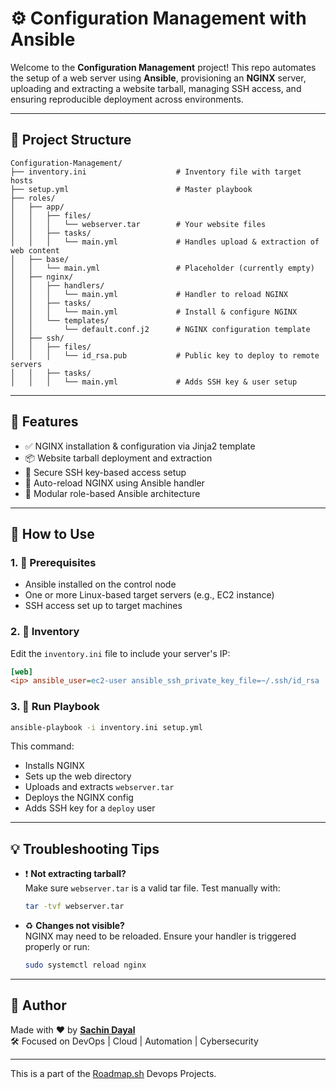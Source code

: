 # ⚙️ Configuration Management with Ansible

Welcome to the **Configuration Management** project! This repo automates the setup of a web server using **Ansible**, provisioning an **NGINX** server, uploading and extracting a website tarball, managing SSH access, and ensuring reproducible deployment across environments.

---

## 📁 Project Structure

```
Configuration-Management/
├── inventory.ini                    # Inventory file with target hosts
├── setup.yml                        # Master playbook
├── roles/
│   ├── app/
│   │   ├── files/
│   │   │   └── webserver.tar        # Your website files
│   │   ├── tasks/
│   │   │   └── main.yml             # Handles upload & extraction of web content
│   ├── base/
│   │   └── main.yml                 # Placeholder (currently empty)
│   ├── nginx/
│   │   ├── handlers/
│   │   │   └── main.yml             # Handler to reload NGINX
│   │   ├── tasks/
│   │   │   └── main.yml             # Install & configure NGINX
│   │   └── templates/
│   │       └── default.conf.j2      # NGINX configuration template
│   ├── ssh/
│   │   ├── files/
│   │   │   └── id_rsa.pub           # Public key to deploy to remote servers
│   │   ├── tasks/
│   │   │   └── main.yml             # Adds SSH key & user setup
```

---

## 🚀 Features

- ✅ NGINX installation & configuration via Jinja2 template  
- 📦 Website tarball deployment and extraction  
- 🔐 Secure SSH key-based access setup  
- 🔄 Auto-reload NGINX using Ansible handler  
- 🧩 Modular role-based Ansible architecture  

---

## 📜 How to Use

### 1. 🔧 Prerequisites

- Ansible installed on the control node
- One or more Linux-based target servers (e.g., EC2 instance)
- SSH access set up to target machines

### 2. 🧾 Inventory

Edit the `inventory.ini` file to include your server's IP:

```ini
[web]
<ip> ansible_user=ec2-user ansible_ssh_private_key_file=~/.ssh/id_rsa
```

### 3. 🚦 Run Playbook

```bash
ansible-playbook -i inventory.ini setup.yml
```

This command:

- Installs NGINX
- Sets up the web directory
- Uploads and extracts `webserver.tar`
- Deploys the NGINX config
- Adds SSH key for a `deploy` user

---

## 💡 Troubleshooting Tips

- ❗ **Not extracting tarball?**  
  Make sure `webserver.tar` is a valid tar file. Test manually with:
  ```bash
  tar -tvf webserver.tar
  ```

- ♻️ **Changes not visible?**  
  NGINX may need to be reloaded. Ensure your handler is triggered properly or run:
  ```bash
  sudo systemctl reload nginx
  ```

---

## 👤 Author

Made with ❤️ by **[Sachin Dayal](https://github.com/Sachin-960)**  
🛠️ Focused on DevOps | Cloud | Automation | Cybersecurity

---

This is a part of the [Roadmap.sh](https://roadmap.sh/projects/configuration-management) Devops Projects.
